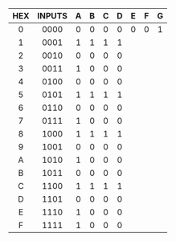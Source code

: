 | **HEX** | **INPUTS** |**A** | **B** | **C** | **D** |**E** | **F** | **G** |
| :-: | :-: | :-: | :-: | :-: | :-: | :-: | :-: | :-: |
| 0 | 0000 | 0 | 0 | 0 | 0 | 0 | 0 | 1 | 
| 1 | 0001 | 1 | 1 | 1 | 1 |
| 2 | 0010 | 0 | 0 | 0 | 0 |
| 3 | 0011 | 1 | 0 | 0 | 0 |
| 4 | 0100 | 0 | 0 | 0 | 0 |
| 5 | 0101 | 1 | 1 | 1 | 1 |
| 6 | 0110 | 0 | 0 | 0 | 0 |
| 7 | 0111 | 1 | 0 | 0 | 0 |
| 8 | 1000 | 1 | 1 | 1 | 1 |
| 9 | 1001 | 0 | 0 | 0 | 0 |
| A | 1010 | 1 | 0 | 0 | 0 |
| B | 1011 | 0 | 0 | 0 | 0 |
| C | 1100 | 1 | 1 | 1 | 1 |
| D | 1101 | 0 | 0 | 0 | 0 |
| E | 1110 | 1 | 0 | 0 | 0 |
| F | 1111 | 1 | 0 | 0 | 0 |
